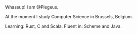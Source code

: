 
Whassup! 
I am @Plegeus.

At the moment I study Computer Science in Brussels, Belgium.

Learning: Rust, C and Scala.
Fluent in: Scheme and Java.
